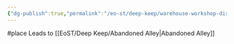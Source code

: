 ```yaml
---
{"dg-publish":true,"permalink":"/eo-st/deep-keep/warehouse-workshop-district/","updated":"2025-06-21T19:53:29.973-04:00"}
---
```


 

 #place
Leads to [[EoST/Deep Keep/Abandoned Alley\|Abandoned Alley]]


